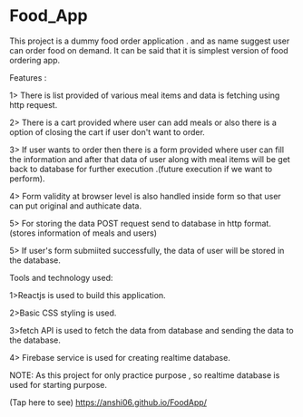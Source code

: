 # Food_App

This project is a dummy food order application . and as name suggest user can order food on demand. It can be said that it is simplest version of food ordering app. 

Features :

1> There is list provided of various meal items and data is fetching using http request.

2> There is a cart provided where user can add meals or also there is a option of closing the cart if user don't want to order.

3> If user wants to order then there is a form provided where user can fill the information and after that data of user along with meal items will be get back to database for further execution .(future execution if we want to perform).

4> Form validity at browser level is also handled inside form so that user can put original and authicate data.

5> For storing the data POST request send to database in http format. (stores information of meals and users)

5> If user's form submiited successfully, the data of user will be stored in the database. 

Tools and technology used:

1>Reactjs is used to build this application.

2>Basic CSS styling is used.

3>fetch API is used to fetch the data from database and sending the data to the database.

4> Firebase service is used for creating realtime database.


NOTE: As this project for only practice purpose , so realtime database is used for starting purpose.

(Tap here to see)
https://anshi06.github.io/FoodApp/

